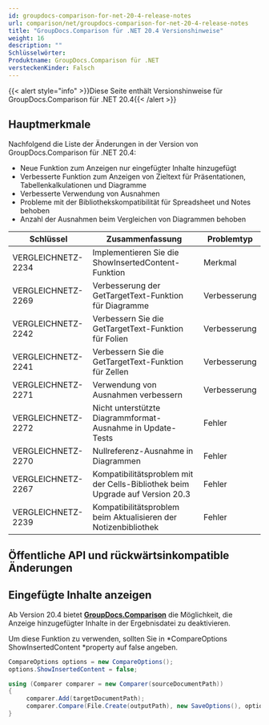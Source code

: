 ```yaml
---
id: groupdocs-comparison-for-net-20-4-release-notes
url: comparison/net/groupdocs-comparison-for-net-20-4-release-notes
title: "GroupDocs.Comparison für .NET 20.4 Versionshinweise"
weight: 16
description: ""
Schlüsselwörter:
Produktname: GroupDocs.Comparison für .NET
versteckenKinder: Falsch
---
```

{{< alert style="info" >}}Diese Seite enthält Versionshinweise für GroupDocs.Comparison für .NET 20.4{{< /alert >}}

## Hauptmerkmale

Nachfolgend die Liste der Änderungen in der Version von GroupDocs.Comparison für .NET 20.4:

* Neue Funktion zum Anzeigen nur eingefügter Inhalte hinzugefügt
* Verbesserte Funktion zum Anzeigen von Zieltext für Präsentationen, Tabellenkalkulationen und Diagramme
* Verbesserte Verwendung von Ausnahmen
* Probleme mit der Bibliothekskompatibilität für Spreadsheet und Notes behoben
* Anzahl der Ausnahmen beim Vergleichen von Diagrammen behoben

| Schlüssel | Zusammenfassung | Problemtyp |
| --- | --- | --- |
| VERGLEICHNETZ-2234 | Implementieren Sie die ShowInsertedContent-Funktion | Merkmal |
| VERGLEICHNETZ-2269 | Verbesserung der GetTargetText-Funktion für Diagramme | Verbesserung |
| VERGLEICHNETZ-2242 | Verbessern Sie die GetTargetText-Funktion für Folien | Verbesserung |
| VERGLEICHNETZ-2241 | Verbessern Sie die GetTargetText-Funktion für Zellen | Verbesserung |
| VERGLEICHNETZ-2271 | Verwendung von Ausnahmen verbessern | Verbesserung |
| VERGLEICHNETZ-2272 | Nicht unterstützte Diagrammformat-Ausnahme in Update-Tests | Fehler |
| VERGLEICHNETZ-2270 | Nullreferenz-Ausnahme in Diagrammen | Fehler |
| VERGLEICHNETZ-2267 | Kompatibilitätsproblem mit der Cells-Bibliothek beim Upgrade auf Version 20.3 | Fehler |
| VERGLEICHNETZ-2239 | Kompatibilitätsproblem beim Aktualisieren der Notizenbibliothek | Fehler |

## Öffentliche API und rückwärtsinkompatible Änderungen

## **Eingefügte Inhalte anzeigen**

Ab Version 20.4 bietet **[GroupDocs.Comparison](https://products.groupdocs.com/comparison/net)** die Möglichkeit, die Anzeige hinzugefügter Inhalte in der Ergebnisdatei zu deaktivieren.
  

Um diese Funktion zu verwenden, sollten Sie in *CompareOptions ShowInsertedContent *property auf false angeben.


```csharp
CompareOptions options = new CompareOptions();
options.ShowInsertedContent = false;

using (Comparer comparer = new Comparer(sourceDocumentPath))
{
     comparer.Add(targetDocumentPath);
     comparer.Compare(File.Create(outputPath), new SaveOptions(), options);
}
```

